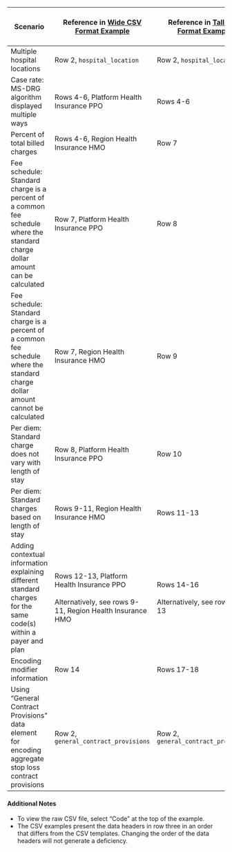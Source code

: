 | Scenario                                                                                                                         | Reference in [Wide CSV Format Example](CSV/Wide%20Format%20Examples)                                           | Reference in [Tall CSV Format Example](CSV/Tall%20Format%20Examples) | Reference in [JSON Format Example](JSON/)                 |
|----------------------------------------------------------------------------------------------------------------------------------|----------------------------------------------------------------------------------------------------------------|----------------------------------------------------------------------|-----------------------------------------------------------|
| Multiple hospital locations                                                                                                      | Row 2, `hospital_location`                                                                                     | Row 2, `hospital_location`                                           | Lines 5-7                                                 |
| Case rate: MS-DRG algorithm displayed multiple ways                                                                              | Rows 4-6, Platform Health Insurance PPO                                                                        | Rows 4-6                                                             | Lines 41-62                                               |
| Percent of total billed charges                                                                                                  | Rows 4-6, Region Health Insurance HMO                                                                          | Row 7                                                                | Lines 65-69                                               |
| Fee schedule: Standard charge is a percent of a common fee schedule where the standard charge dollar amount can be calculated    | Row 7, Platform Health Insurance PPO                                                                           | Row 8                                                                | Lines 92-96                                               |
| Fee schedule: Standard charge is a percent of a common fee schedule where the standard charge dollar amount cannot be calculated | Row 7, Region Health Insurance HMO                                                                             | Row 9                                                                | Lines 99-104                                              |
| Per diem: Standard charge does not vary with length of stay                                                                      | Row 8, Platform Health Insurance PPO                                                                           | Row 10                                                               | Lines 127-130                                             |
| Per diem: Standard charges based on length of stay                                                                               | Rows 9-11, Region Health Insurance HMO                                                                         | Rows 11-13                                                           | Lines 133-151                                             |
| Adding contextual information explaining different standard charges for the same code(s) within a payer and plan                 | Rows 12-13, Platform Health Insurance PPO <br ><br > Alternatively, see rows 9-11, Region Health Insurance HMO | Rows 14-16 <br ><br > Alternatively, see rows 11-13                  | Lines 174-185 <br ><br > Alternatively, see lines 133-151 |
| Encoding modifier information                                                                                                    | Row 14                                                                                                         | Rows 17-18                                                           | Lines 198-215                                             | 
| Using “General Contract Provisions” data element for encoding aggregate stop loss contract provisions                            | Row 2, `general_contract_provisions`                                                                           | Row 2, `general_contract_provisions`                                 | Lines 216-227                                             | 

#### Additional Notes

* To view the raw CSV file, select “Code” at the top of the example.
* The CSV examples present the data headers in row three in an order that differs from the CSV templates. Changing the
  order of the data headers will not generate a deficiency.
